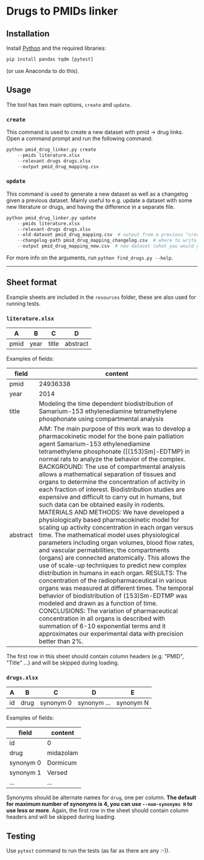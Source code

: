 Drugs to PMIDs linker
=====================

## Installation
Install [Python](https://www.python.org) and the required libraries:
```python
pip install pandas tqdm [pytest]
```
(or use Anaconda to do this).

## Usage
The tool has two main options, `create` and `update`.

### `create`
This command is used to create a new dataset with pmid -> drug links. Open a
command prompt and run the following command:
```python
python pmid_drug_linker.py create
    --pmids literature.xlsx
    --relevant-drugs drugs.xlsx
    --output pmid_drug_mapping.csv
```

### `update`
This command is used to generate a new dataset as well as a changelog given a
previous dataset.  Mainly useful to e.g. update a dataset with some new
literature or drugs, and having the difference in a separate file.

```python
python pmid_drug_linker.py update
    --pmids literature.xlsx
    --relevant-drugs drugs.xlsx
    --old-dataset pmid_drug_mapping.csv  # output from a previous "create" run
    --changelog-path pmid_drug_mapping_changelog.csv  # where to write difference between pmid_drug_mapping.csv and pmid_drug_mapping_new.csv
    --output pmid_drug_mapping_new.csv  # new dataset (what you would get from "create" run)
```

For more info on the arguments, run `python find_drugs.py --help`.

---

## Sheet format
Example sheets are included in the `resources` folder, these are also used for
running tests.

### `literature.xlsx`
| A | B | C | D |
| - | - | - | - |
| pmid | year | title | abstract |

Examples of fields:

| field | content |
| ----- | ------- |
| pmid | 24936338 |
| year | 2014 |
| title | Modeling the time dependent biodistribution of Samarium-153 ethylenediamine tetramethylene phosphonate using compartmental analysis |
| abstract | AIM: The main purpose of this work was to develop a pharmacokinetic model for the bone pain palliation agent Samarium-153 ethylenediamine tetramethylene phosphonate ([(153)Sm]-EDTMP) in normal rats to analyze the behavior of the complex. BACKGROUND: The use of compartmental analysis allows a mathematical separation of tissues and organs to determine the concentration of activity in each fraction of interest. Biodistribution studies are expensive and difficult to carry out in humans, but such data can be obtained easily in rodents. MATERIALS AND METHODS: We have developed a physiologically based pharmacokinetic model for scaling up activity concentration in each organ versus time. The mathematical model uses physiological parameters including organ volumes, blood flow rates, and vascular permabilities; the compartments (organs) are connected anatomically. This allows the use of scale-up techniques to predict new complex distribution in humans in each organ. RESULTS: The concentration of the radiopharmaceutical in various organs was measured at different times. The temporal behavior of biodistribution of (153)Sm-EDTMP was modeled and drawn as a function of time. CONCLUSIONS: The variation of pharmaceutical concentration in all organs is described with summation of 6-10 exponential terms and it approximates our experimental data with precision better than 2%. |

The first row in this sheet should contain column headers (e.g. "PMID", "Title"
...) and will be skipped during loading.

### `drugs.xlsx`
| A | B | C | D | E |
| - | - | - | - | - |
| id | drug | synonym 0 | synonym ... | synonym N |

Examples of fields:

| field | content |
| ----- | ------- |
| id | 0 |
| drug | midazolam |
| synonym 0 | Dormicum |
| synonym 1 | Versed |
| ... | ... |

Synonyms should be alternate names for `drug`, one per column. **The default
for maximum number of synonyms is 4, you can use `--num-synonyms N` to use less
or more**. Again, the first row in the sheet should contain column headers and
will be skipped during loading.


## Testing
Use `pytest` command to run the tests (as far as there are any :-)).
